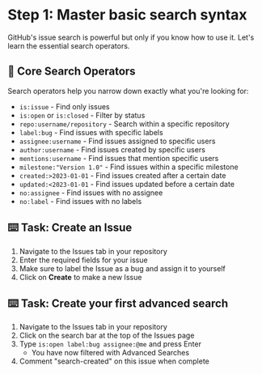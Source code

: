 # Step 1: Master basic search syntax
GitHub's issue search is powerful but only if you know how to use it. Let's learn the essential search operators.

## 📝 Core Search Operators
Search operators help you narrow down exactly what you're looking for:

- `is:issue` - Find only issues
- `is:open` or `is:closed` - Filter by status
- `repo:username/repository` - Search within a specific repository
- `label:bug` - Find issues with specific labels
- `assignee:username` - Find issues assigned to specific users
- `author:username` - Find issues created by specific users
- `mentions:username` - Find issues that mention specific users
- `milestone:"Version 1.0"` - Find issues within a specific milestone
- `created:>2023-01-01` - Find issues created after a certain date
- `updated:<2023-01-01` - Find issues updated before a certain date
- `no:assignee` - Find issues with no assignee
- `no:label` - Find issues with no labels

## :keyboard: Task: Create an Issue

1. Navigate to the Issues tab in your repository
2. Enter the required fields for your issue
3. Make sure to label the Issue as a bug and assign it to yourself
4. Click on **Create** to make a new Issue

## :keyboard: Task: Create your first advanced search

1. Navigate to the Issues tab in your repository
2. Click on the search bar at the top of the Issues page
3. Type `is:open label:bug assignee:@me` and press Enter
     - You have now filtered with Advanced Searches
4. Comment "search-created" on this issue when complete


